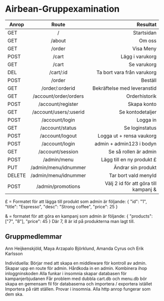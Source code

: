 ﻿# Airbean-Gruppexamination

| Anrop  |         Route          |                              Resultat |
| ------ | :--------------------: | ------------------------------------: |
| GET    |           /            |                            Startsidan |
| GET    |         /about         |                                Om oss |
| GET    |         /order         |                             Visa Meny |
| POST   |         /cart          |                       Lägg i varukorg |
| GET    |         /cart          |                           Se varukorg |
| DEL    |       /cart/:id        |            Ta bort vara från varukorg |
| POST   |         /order         |                               Beställ |
| GET    |    /order/:orderid     |           Bekräftelse med leveranstid |
| GET    | /account/order/orders  |                         Orderhistorik |
| POST   |   /account/register    |                           Skapa konto |
| GET    | /account/users/:userid |                      Se kontodetaljer |
| POST   |     /account/login     |                              Logga in |
| GET    |    /account/status     |                        Se loginstatus |
| POST   |    /account/logout     |              Logga ut + rensa vaukorg |
| POST   |     /account/login     |              admin + admin123 i bodyn |
| GET    |    /account/session    |                 Se så rollen är admin |
| POST   |      /admin/menu       |             Lägg till en ny produkt £ |
| PUT    |  /admin/menu/idnummer  |                    Ändrar sin produkt |
| DELETE |  /admin/menu/idnummer  |                  Tar bort vald menyId |
| POST   |   /admin/promotions    | Välj 2 id för att göra till kampanj & |

£ = Formatet för att lägga till produkt som admin är följande:
{
"id": "1",
"title": "Espresso",
"desc": "Strong coffee",
"price": 25
}

& = formatet för att göra en kampanj som admin är följande:
{
"products": ["7", "8"],
"price": 45
}
Där 7, 8 är id på produkterna man lagt till.

## Gruppmedlemmar

Ann Heijkenskjöld, Maya Arzapalo Björklund, Amanda Cyrus och Erik Karlsson

Individuella:
Börjar med att skapa en middleware för kontroll av admin.
Skapar upp en route för admin.
Hårdkoda in en admin.
Kombinera ihop inloggninskoden
Alla funkar i insomnia
skapar databasen för kampanjerbjudanen
Får problem med dubbla cart.db och menu.db
bör skapa en gemensam fil för databaserna och importera / exportera istället
Importera på rätt ställen.
Provar i insomnia.
Alla http anrop fungerar som dem ska.
